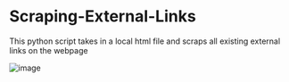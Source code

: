 # Scraping-External-Links
This python script takes in a local html file and scraps all existing external links on the webpage

![image](https://github.com/vaderlock/Scraping-External-Links/assets/100380634/7d8ad384-b315-452b-b788-0e508043fff8)
